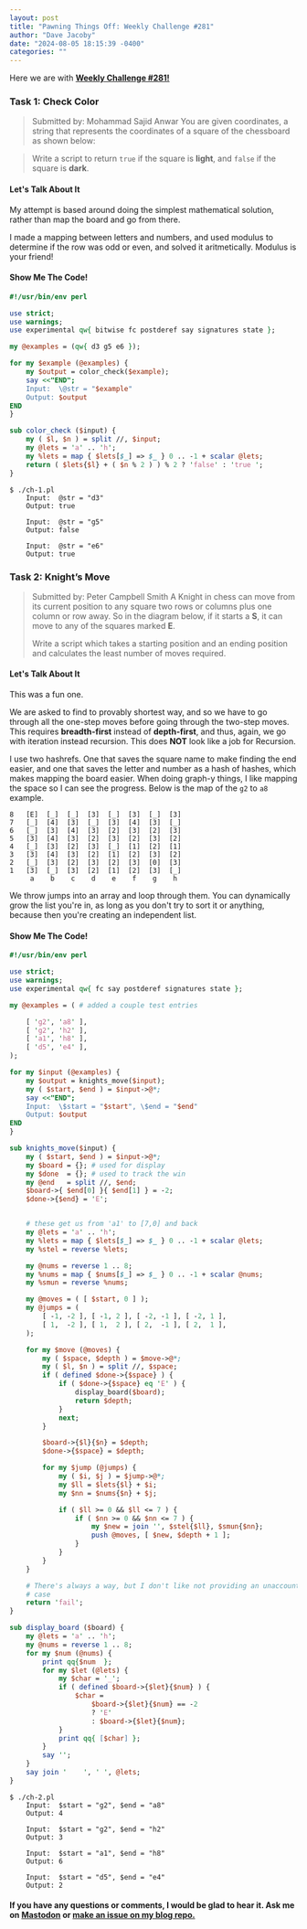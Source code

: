 ```yaml
---
layout: post
title: "Pawning Things Off: Weekly Challenge #281"
author: "Dave Jacoby"
date: "2024-08-05 18:15:39 -0400"
categories: ""
---
```


Here we are with [**Weekly Challenge #281!**](https://theweeklychallenge.org/blog/perl-weekly-challenge-281/)

### Task 1: Check Color

> Submitted by: Mohammad Sajid Anwar
> You are given coordinates, a string that represents the coordinates of a square of the chessboard as shown below:

> Write a script to return `true` if the square is **light**, and `false` if the square is **dark**.

#### Let's Talk About It

My attempt is based around doing the simplest mathematical solution, rather than map the board and go from there.

I made a mapping between letters and numbers, and used modulus to determine if the row was odd or even, and solved it aritmetically. Modulus is your friend!

#### Show Me The Code!

```perl
#!/usr/bin/env perl

use strict;
use warnings;
use experimental qw{ bitwise fc postderef say signatures state };

my @examples = (qw{ d3 g5 e6 });

for my $example (@examples) {
    my $output = color_check($example);
    say <<"END";
    Input:  \@str = "$example"
    Output: $output
END
}

sub color_check ($input) {
    my ( $l, $n ) = split //, $input;
    my @lets = 'a' .. 'h';
    my %lets = map { $lets[$_] => $_ } 0 .. -1 + scalar @lets;
    return ( $lets{$l} + ( $n % 2 ) ) % 2 ? 'false' : 'true ';
}
```

```text
$ ./ch-1.pl 
    Input:  @str = "d3"
    Output: true 

    Input:  @str = "g5"
    Output: false

    Input:  @str = "e6"
    Output: true 
```

### Task 2: Knight’s Move

> Submitted by: Peter Campbell Smith
> A Knight in chess can move from its current position to any square two rows or columns plus one column or row away. So in the diagram below, if it starts a **S**, it can move to any of the squares marked **E**.
>
> Write a script which takes a starting position and an ending position and calculates the least number of moves required.

#### Let's Talk About It

This was a fun one.

We are asked to find to provably shortest way, and so we have to go through all the one-step moves before going through the two-step moves. This requires **breadth-first** instead of **depth-first**, and thus, again, we go with iteration instead recursion. This does **NOT** look like a job for Recursion.

I use two hashrefs. One that saves the square name to make finding the end easier, and one that saves the letter and number as a hash of hashes, which makes mapping the board easier. When doing graph-y things, I like mapping the space so I can see the progress. Below is the map of the `g2` to `a8` example.

```text
8   [E]  [_]  [_]  [3]  [_]  [3]  [_]  [3] 
7   [_]  [4]  [3]  [_]  [3]  [4]  [3]  [_] 
6   [_]  [3]  [4]  [3]  [2]  [3]  [2]  [3] 
5   [3]  [4]  [3]  [2]  [3]  [2]  [3]  [2] 
4   [_]  [3]  [2]  [3]  [_]  [1]  [2]  [1] 
3   [3]  [4]  [3]  [2]  [1]  [2]  [3]  [2] 
2   [_]  [3]  [2]  [3]  [2]  [3]  [0]  [3] 
1   [3]  [_]  [3]  [2]  [1]  [2]  [3]  [_] 
     a    b    c    d    e    f    g    h
```

We throw jumps into an array and loop through them. You can dynamically grow the list you're in, as long as you don't try to sort it or anything, because then you're creating an independent list.

#### Show Me The Code!

```perl
#!/usr/bin/env perl

use strict;
use warnings;
use experimental qw{ fc say postderef signatures state };

my @examples = ( # added a couple test entries

    [ 'g2', 'a8' ],
    [ 'g2', 'h2' ],
    [ 'a1', 'h8' ],
    [ 'd5', 'e4' ],
);

for my $input (@examples) {
    my $output = knights_move($input);
    my ( $start, $end ) = $input->@*;
    say <<"END";
    Input:  \$start = "$start", \$end = "$end"
    Output: $output
END
}

sub knights_move($input) {
    my ( $start, $end ) = $input->@*;
    my $board = {}; # used for display
    my $done  = {}; # used to track the win
    my @end   = split //, $end;
    $board->{ $end[0] }{ $end[1] } = -2;
    $done->{$end} = 'E';


    # these get us from 'a1' to [7,0] and back
    my @lets = 'a' .. 'h';
    my %lets = map { $lets[$_] => $_ } 0 .. -1 + scalar @lets;
    my %stel = reverse %lets;

    my @nums = reverse 1 .. 8;
    my %nums = map { $nums[$_] => $_ } 0 .. -1 + scalar @nums;
    my %smun = reverse %nums;

    my @moves = ( [ $start, 0 ] );
    my @jumps = (
        [ -1, -2 ], [ -1, 2 ], [ -2, -1 ], [ -2, 1 ],
        [ 1,  -2 ], [ 1,  2 ], [ 2,  -1 ], [ 2,  1 ],
    );

    for my $move (@moves) {
        my ( $space, $depth ) = $move->@*;
        my ( $l, $n ) = split //, $space;
        if ( defined $done->{$space} ) {
            if ( $done->{$space} eq 'E' ) {
                display_board($board);
                return $depth;
            }
            next;
        }

        $board->{$l}{$n} = $depth;
        $done->{$space} = $depth;

        for my $jump (@jumps) {
            my ( $i, $j ) = $jump->@*;
            my $ll = $lets{$l} + $i;
            my $nn = $nums{$n} + $j;

            if ( $ll >= 0 && $ll <= 7 ) {
                if ( $nn >= 0 && $nn <= 7 ) {
                    my $new = join '', $stel{$ll}, $smun{$nn};
                    push @moves, [ $new, $depth + 1 ];
                }
            }
        }
    }

    # There's always a way, but I don't like not providing an unaccounted 
    # case
    return 'fail';
}

sub display_board ($board) {
    my @lets = 'a' .. 'h';
    my @nums = reverse 1 .. 8;
    for my $num (@nums) {
        print qq{$num  };
        for my $let (@lets) {
            my $char = '_';
            if ( defined $board->{$let}{$num} ) {
                $char =
                    $board->{$let}{$num} == -2
                    ? 'E'
                    : $board->{$let}{$num};
            }
            print qq{ [$char] };
        }
        say '';
    }
    say join '    ', ' ', @lets;
}
```

```text
$ ./ch-2.pl 
    Input:  $start = "g2", $end = "a8"
    Output: 4

    Input:  $start = "g2", $end = "h2"
    Output: 3

    Input:  $start = "a1", $end = "h8"
    Output: 6

    Input:  $start = "d5", $end = "e4"
    Output: 2
```

#### If you have any questions or comments, I would be glad to hear it. Ask me on [Mastodon](https://mastodon.xyz/@jacobydave) or [make an issue on my blog repo.](https://github.com/jacoby/jacoby.github.io)
